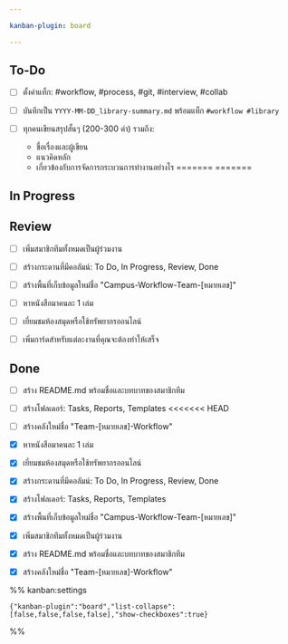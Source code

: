 ```yaml
---

kanban-plugin: board

---
```


## To-Do

- [ ] ตั้งค่าแท็ก: #workflow, #process, #git, #interview, #collab
- [ ] บันทึกเป็น `YYYY-MM-DD_library-summary.md` พร้อมแท็ก `#workflow #library`
- [ ] ทุกคนเขียนสรุปสั้นๆ (200-300 คำ) รวมถึง:
	
	- ชื่อเรื่องและผู้เขียน
	- แนวคิดหลัก
	- เกี่ยวข้องกับการจัดการกระบวนการทำงานอย่างไร
	=======
	=======


## In Progress



## Review

- [ ] เพิ่มสมาชิกทีมทั้งหมดเป็นผู้ร่วมงาน
- [ ] สร้างกระดานที่มีคอลัมน์: To Do, In Progress, Review, Done
- [ ] สร้างพื้นที่เก็บข้อมูลใหม่ชื่อ "Campus-Workflow-Team-[หมายเลข]"
- [ ] หาหนังสือมาคนละ 1 เล่ม
- [ ] เยี่ยมชมห้องสมุดหรือใช้ทรัพยากรออนไลน์
- [ ] เพิ่มการ์ดสำหรับแต่ละงานที่คุณจะต้องทำให้เสร็จ


## Done

- [ ] สร้าง README.md พร้อมชื่อและบทบาทของสมาชิกทีม
- [ ] สร้างโฟลเดอร์: Tasks, Reports, Templates
	<<<<<<< HEAD
- [ ] สร้างคลังใหม่ชื่อ "Team-[หมายเลข]-Workflow"
- [x] หาหนังสือมาคนละ 1 เล่ม
- [x] เยี่ยมชมห้องสมุดหรือใช้ทรัพยากรออนไลน์
- [x] สร้างกระดานที่มีคอลัมน์: To Do, In Progress, Review, Done
- [x] สร้างโฟลเดอร์: Tasks, Reports, Templates
- [x] สร้างพื้นที่เก็บข้อมูลใหม่ชื่อ "Campus-Workflow-Team-[หมายเลข]"
- [x] เพิ่มสมาชิกทีมทั้งหมดเป็นผู้ร่วมงาน
- [x] สร้าง README.md พร้อมชื่อและบทบาทของสมาชิกทีม
- [x] สร้างคลังใหม่ชื่อ "Team-[หมายเลข]-Workflow"




%% kanban:settings
```
{"kanban-plugin":"board","list-collapse":[false,false,false,false],"show-checkboxes":true}
```
%%